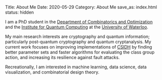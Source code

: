 Title: About Me
Date: 2020-05-29
Category: About Me
save_as: index.html
status: hidden


I am a PhD student in the [Department of Combinatorics and Optimization][co] and the [Institute for Quantum Computing][iqc] at the [University of Waterloo][uw]. 

  [co]: https://uwaterloo.ca/combinatorics-and-optimization/
  [iqc]: https://uwaterloo.ca/institute-for-quantum-computing/
  [uw]: https://uwaterloo.ca/

My main research interests are cryptography and quantum information; particularly post-quantum cryptography and quantum cryptanalysis. My current work focuses on improving implementations of [CSIDH][csidh] by finding better parameter sets and faster algorithms for evaluating the class group action, and increasing its resilience against fault attacks. 

  [csidh]: https://csidh.isogeny.org/

Recreationally, I am interested in machine learning, data science, data visualization, and combinatorial design theory.
